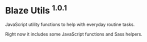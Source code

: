 # Blaze Utils <sup>1.0.1</sup>

JavaScript utility functions to help with everyday routine tasks.

Right now it includes some JavaScript functions and Sass helpers.

